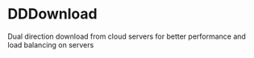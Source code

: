 # DDDownload
Dual direction download from cloud servers for better performance and load balancing on servers
